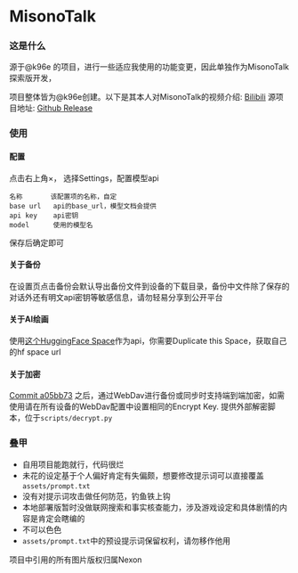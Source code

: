 # MisonoTalk

### 这是什么
源于@k96e  的项目，进行一些适应我使用的功能变更，因此单独作为MisonoTalk探索版开发，  

项目整体皆为@k96e创建。以下是其本人对MisonoTalk的视频介绍:
 [Bilibili](https://www.bilibili.com/video/BV1YBvXenEZK)
源项目地址:
 [Github Release](https://github.com/k96e/MisonoTalk/releases)

### 使用
#### 配置
 点击右上角×， 选择Settings，配置模型api
 ```
 名称       该配置项的名称，自定
 base url   api的base_url，模型文档会提供
 api key    api密钥
 model      使用的模型名
 ```
 保存后确定即可

#### 关于备份
 在设置页点击备份会默认导出备份文件到设备的下载目录，备份中文件除了保存的对话外还有明文api密钥等敏感信息，请勿轻易分享到公开平台

#### 关于AI绘画
 使用[这个HuggingFace Space](https://r3gm-diffusecraft.hf.space/)作为api，你需要Duplicate this Space，获取自己的hf space url

#### 关于加密
 [Commit a05bb73](https://github.com/k96e/MisonoTalk/commit/a05bb737e8598ecdde6c2c3fd7cdbf6d3ebf55e8) 之后，通过WebDav进行备份或同步时支持端到端加密，如需使用请在所有设备的WebDav配置中设置相同的Encrypt Key. 提供外部解密脚本，位于`scripts/decrypt.py`

### 叠甲
- 自用项目能跑就行，代码很烂
- 未花的设定基于个人偏好肯定有失偏颇，想要修改提示词可以直接覆盖`assets/prompt.txt`
- 没有对提示词攻击做任何防范，钓鱼铁上钩
- 本地部署版暂时没做联网搜索和事实核查能力，涉及游戏设定和具体剧情的内容是肯定会瞎编的
- 不可以色色
- `assets/prompt.txt`中的预设提示词保留权利，请勿移作他用

项目中引用的所有图片版权归属Nexon
